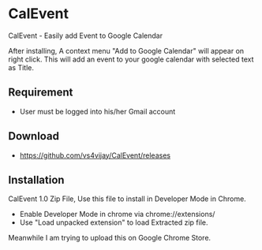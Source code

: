 CalEvent
========

CalEvent - Easily add Event to Google Calendar

After installing, A context menu "Add to Google Calendar" will appear on right click. This will add an event to your google calendar with selected text as Title.

## Requirement
* User must be logged into his/her Gmail account

## Download
* https://github.com/vs4vijay/CalEvent/releases


## Installation
CalEvent 1.0 Zip File, Use this file to install in Developer Mode in Chrome.

* Enable Developer Mode in chrome via chrome://extensions/
* Use "Load unpacked extension" to load Extracted zip file.

Meanwhile I am trying to upload this on Google Chrome Store.
